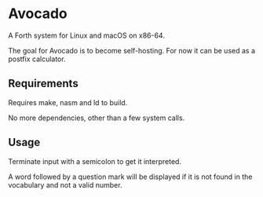 # Avocado
A Forth system for Linux and macOS on x86-64.

The goal for Avocado is to become self-hosting. For now it can be used as a postfix calculator.

## Requirements

Requires make, nasm and ld to build.

No more dependencies, other than a few system calls.

## Usage

Terminate input with a semicolon to get it interpreted.

A word followed by a question mark will be displayed if it is not found in the vocabulary and not a valid number.
